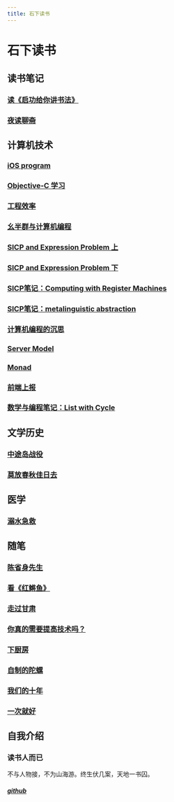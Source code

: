 ```yaml
---
title: 石下读书
---
```


# 石下读书

## 读书笔记

### [读《启功给你讲书法》](./node/2019_12_01_calligraphy_qigong.md)

### [夜读聊斋](./essay/readed_Strange_Tales_from_a_Chinese_Studio.md)

## 计算机技术

### [iOS program](./computer_programs/iOS_program.md)

### [Objective-C 学习](./computer_programs/PL/Objective-C.md)

### [工程效率](./computer_programs/engineering.md)

### [幺半群与计算机编程](./computer_programs/monoid_and_computer_programs.md)

### [SICP and Expression Problem 上](./computer_programs/PL/SICP_and_expression_problem_0.md)

### [SICP and Expression Problem 下](./computer_programs/PL/SICP_and_expression_problem_1.md)

### [SICP笔记：Computing with Register Machines](./computer_programs/PL/Computing_with_Register_Machines.md)

### [SICP笔记：metalinguistic abstraction](./computer_programs/PL/metalinguistic_abstraction.md)

### [计算机编程的沉思](./computer_programs/meditation_of_computer_programs.md)

### [Server Model](./computer_programs/server_model.md)

### [Monad](./computer_programs/monad.md)

### [前端上报](./computer_programs/analytics.md)

### [数学与编程笔记：List with Cycle](./computer_programs/list_with_cycle.md)


## 文学历史

### [中途岛战役](./history/Midway_Island.md)

### [莫放春秋佳日去](./history/teacher.md)

## 医学

### [溺水急救](./medicine/drown.md)

## 随笔

### [陈省身先生](./node/2019_12_29_maths_Chern.md)

### [看《红鳉鱼》](./essay/the_red_Killifish.md)

### [走过甘肃](./essay/Gansu_Province_and_2019/走过甘肃.md)

### [你真的需要提高技术吗？](./essay/badminton_technique.md)

### [下厨房](./essay/cooking.md)

### [自制的陀螺](./essay/gyro.md)

### [我们的十年](./essay/junior_high_school_ten_years.md)

### [一次就好](./essay/single_step.md)

## 自我介绍

### 读书人而已

不与人物接，不为山海游。终生伏几案，天地一书囚。

##### [github](https://github.com/hiddaorear)

